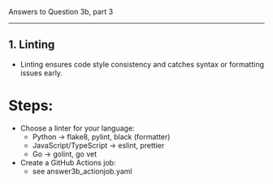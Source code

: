 Answers to Question 3b, part 3

---
## 1. Linting
- Linting ensures code style consistency and catches syntax or formatting issues early.
# Steps:
- Choose a linter for your language:
  - Python → flake8, pylint, black (formatter)
  - JavaScript/TypeScript → eslint, prettier
  - Go → golint, go vet
- Create a GitHub Actions job:
  - see answer3b_actionjob.yaml
